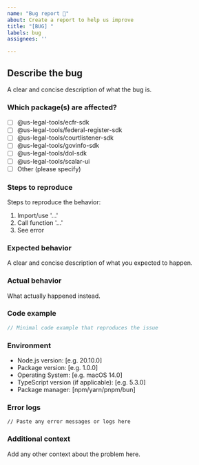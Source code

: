 ```yaml
---
name: "Bug report 🐛"
about: Create a report to help us improve
title: "[BUG] "
labels: bug
assignees: ''

---
```


## Describe the bug
A clear and concise description of what the bug is.

### Which package(s) are affected?
- [ ] @us-legal-tools/ecfr-sdk
- [ ] @us-legal-tools/federal-register-sdk
- [ ] @us-legal-tools/courtlistener-sdk
- [ ] @us-legal-tools/govinfo-sdk
- [ ] @us-legal-tools/dol-sdk
- [ ] @us-legal-tools/scalar-ui
- [ ] Other (please specify)

### Steps to reproduce
Steps to reproduce the behavior:
1. Import/use '...'
2. Call function '...'
3. See error

### Expected behavior
A clear and concise description of what you expected to happen.

### Actual behavior
What actually happened instead.

### Code example
```typescript
// Minimal code example that reproduces the issue
```

### Environment
- Node.js version: [e.g. 20.10.0]
- Package version: [e.g. 1.0.0]
- Operating System: [e.g. macOS 14.0]
- TypeScript version (if applicable): [e.g. 5.3.0]
- Package manager: [npm/yarn/pnpm/bun]

### Error logs
```
// Paste any error messages or logs here
```

### Additional context
Add any other context about the problem here.